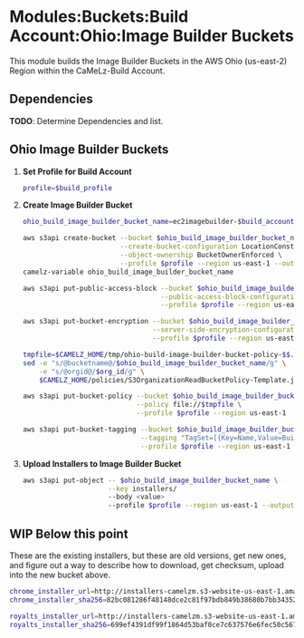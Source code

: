 # Modules:Buckets:Build Account:Ohio:Image Builder Buckets

This module builds the Image Builder Buckets in the AWS Ohio (us-east-2) Region within the
CaMeLz-Build Account.

## Dependencies

**TODO**: Determine Dependencies and list.

## Ohio Image Builder Buckets

1. **Set Profile for Build Account**

    ```bash
    profile=$build_profile
    ```

1. **Create Image Builder Bucket**

    ```bash
    ohio_build_image_builder_bucket_name=ec2imagebuilder-$build_account_alias-us-east-2

    aws s3api create-bucket --bucket $ohio_build_image_builder_bucket_name \
                            --create-bucket-configuration LocationConstraint=us-east-2 \
                            --object-ownership BucketOwnerEnforced \
                            --profile $profile --region us-east-1 --output text
    camelz-variable ohio_build_image_builder_bucket_name

    aws s3api put-public-access-block --bucket $ohio_build_image_builder_bucket_name \
                                      --public-access-block-configuration "BlockPublicAcls=true,IgnorePublicAcls=true,BlockPublicPolicy=true,RestrictPublicBuckets=true" \
                                      --profile $profile --region us-east-1 --output text

    aws s3api put-bucket-encryption --bucket $ohio_build_image_builder_bucket_name \
                                    --server-side-encryption-configuration '{"Rules": [{"ApplyServerSideEncryptionByDefault": {"SSEAlgorithm": "AES256"}}]}' \
                                    --profile $profile --region us-east-1 --output text

    tmpfile=$CAMELZ_HOME/tmp/ohio-build-image-builder-bucket-policy-$$.json
    sed -e "s/@bucketname@/$ohio_build_image_builder_bucket_name/g" \
        -e "s/@orgid@/$org_id/g" \
        $CAMELZ_HOME/policies/S3OrganizationReadBucketPolicy-Template.json > $tmpfile

    aws s3api put-bucket-policy --bucket $ohio_build_image_builder_bucket_name \
                                --policy file://$tmpfile \
                                --profile $profile --region us-east-1

    aws s3api put-bucket-tagging --bucket $ohio_build_image_builder_bucket_name \
                                 --tagging "TagSet=[{Key=Name,Value=Build-ImageBuilderBucket},{Key=Company,Value=CaMeLz},{Key=Environment,Value=Build}]" \
                                 --profile $profile --region us-east-1 --output text
    ```

1. **Upload Installers to Image Builder Bucket**

    ```bash
    aws s3api put-object -- $ohio_build_image_builder_bucket_name \
                         --key installers/
                         --body <value>
                         --profile $profile --region us-east-1 --output text
    ```

## WIP Below this point

These are the existing installers, but these are old versions, get new ones, and figure out a way to describe how to 
download, get checksum, upload into the new bucket above.

```bash
chrome_installer_url=http://installers-camelzm.s3-website-us-east-1.amazonaws.com/GoogleChromeStandaloneEnterprise64.msi
chrome_installer_sha256=82bc081286f48148dce2c81f97bdb849b38680b7bb3435221fa470adcf75aa5b

royalts_installer_url=http://installers-camelzm.s3-website-us-east-1.amazonaws.com/RoyalTSInstaller_5.02.60410.0.msi
royalts_installer_sha256=699ef4391df99f1864d53baf0ce7c637576e6fec50c5677c64e686f3a2050130
```
